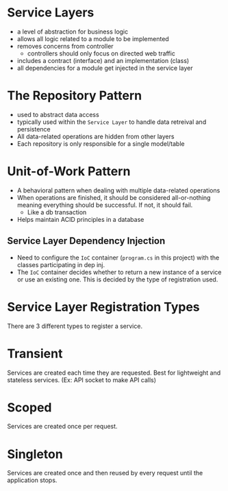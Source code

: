 # Service Layers

- a level of abstraction for business logic
- allows all logic related to a module to be implemented
- removes concerns from controller
  - controllers should only focus on directed web traffic
- includes a contract (interface) and an implementation (class)
- all dependencies for a module get injected in the service layer

# The Repository Pattern

- used to abstract data access
- typically used within the `Service Layer` to handle data retreival and 
  persistence
- All data-related operations are hidden from other layers
- Each repository is only responsible for a single model/table


# Unit-of-Work Pattern

- A behavioral pattern when dealing with multiple data-related operations
- When operations are finished, it should be considered all-or-nothing 
  meaning everything should be successful. If not, it should fail.
  - Like a db transaction
- Helps maintain ACID principles in a database


## Service Layer Dependency Injection

- Need to configure the `IoC` container (`program.cs` in this project) with 
  the classes participating in dep inj.
- The `IoC` container decides whether to return a new instance of a service 
  or use an existing one. This is decided by the type of registration used.

# Service Layer Registration Types

There are 3 different types to register a service.

# Transient

Services are created each time they are requested. Best for lightweight and 
stateless services. (Ex: API socket to make API calls)

# Scoped

Services are created once per request.

# Singleton

Services are created once and then reused by every request until the 
application stops.